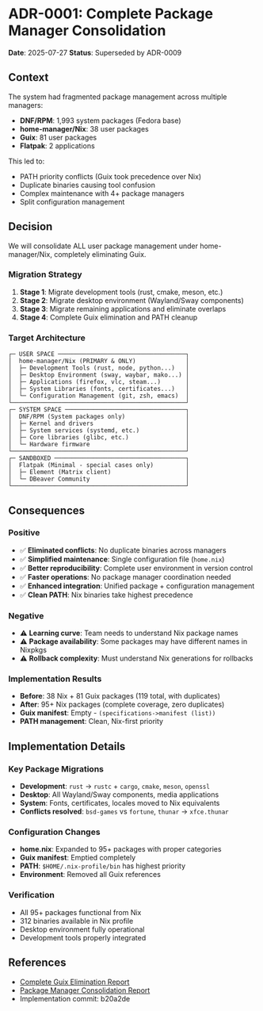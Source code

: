 # ADR-0001: Complete Package Manager Consolidation

**Date**: 2025-07-27
**Status**: Superseded by ADR-0009

## Context

The system had fragmented package management across multiple managers:
- **DNF/RPM**: 1,993 system packages (Fedora base)
- **home-manager/Nix**: 38 user packages
- **Guix**: 81 user packages
- **Flatpak**: 2 applications

This led to:
- PATH priority conflicts (Guix took precedence over Nix)
- Duplicate binaries causing tool confusion
- Complex maintenance with 4+ package managers
- Split configuration management

## Decision

We will consolidate ALL user package management under home-manager/Nix,
completely eliminating Guix.

### Migration Strategy
1. **Stage 1**: Migrate development tools (rust, cmake, meson, etc.)
2. **Stage 2**: Migrate desktop environment (Wayland/Sway components)
3. **Stage 3**: Migrate remaining applications and eliminate overlaps
4. **Stage 4**: Complete Guix elimination and PATH cleanup

### Target Architecture
```
┌─ USER SPACE ────────────────────────────────────┐
│  home-manager/Nix (PRIMARY & ONLY)              │
│  ├─ Development Tools (rust, node, python...)   │
│  ├─ Desktop Environment (sway, waybar, mako...) │
│  ├─ Applications (firefox, vlc, steam...)       │
│  ├─ System Libraries (fonts, certificates...)   │
│  └─ Configuration Management (git, zsh, emacs)  │
└─────────────────────────────────────────────────┘
┌─ SYSTEM SPACE ──────────────────────────────────┐
│  DNF/RPM (System packages only)                 │
│  ├─ Kernel and drivers                          │
│  ├─ System services (systemd, etc.)             │
│  ├─ Core libraries (glibc, etc.)                │
│  └─ Hardware firmware                           │
└─────────────────────────────────────────────────┘
┌─ SANDBOXED ─────────────────────────────────────┐
│  Flatpak (Minimal - special cases only)         │
│  ├─ Element (Matrix client)                     │
│  └─ DBeaver Community                           │
└─────────────────────────────────────────────────┘
```

## Consequences

### Positive
- ✅ **Eliminated conflicts**: No duplicate binaries across managers
- ✅ **Simplified maintenance**: Single configuration file (`home.nix`)
- ✅ **Better reproducibility**: Complete user environment in version control
- ✅ **Faster operations**: No package manager coordination needed
- ✅ **Enhanced integration**: Unified package + configuration management
- ✅ **Clean PATH**: Nix binaries take highest precedence

### Negative
- ⚠️ **Learning curve**: Team needs to understand Nix package names
- ⚠️ **Package availability**: Some packages may have different names in Nixpkgs
- ⚠️ **Rollback complexity**: Must understand Nix generations for rollbacks

### Implementation Results
- **Before**: 38 Nix + 81 Guix packages (119 total, with duplicates)
- **After**: 95+ Nix packages (complete coverage, zero duplicates)
- **Guix manifest**: Empty - `(specifications->manifest (list))`
- **PATH management**: Clean, Nix-first priority

## Implementation Details

### Key Package Migrations
- **Development**: `rust` → `rustc` + `cargo`, `cmake`, `meson`, `openssl`
- **Desktop**: All Wayland/Sway components, media applications
- **System**: Fonts, certificates, locales moved to Nix equivalents
- **Conflicts resolved**: `bsd-games` vs `fortune`, `thunar` → `xfce.thunar`

### Configuration Changes
- **home.nix**: Expanded to 95+ packages with proper categories
- **Guix manifest**: Emptied completely
- **PATH**: `$HOME/.nix-profile/bin` has highest priority
- **Environment**: Removed all Guix references

### Verification
- All 95+ packages functional from Nix
- 312 binaries available in Nix profile
- Desktop environment fully operational
- Development tools properly integrated

## References

- [Complete Guix Elimination Report](../../../complete-guix-elimination-report.md)
- [Package Manager Consolidation Report](../../../package-manager-consolidation-report.md)
- Implementation commit: b20a2de
